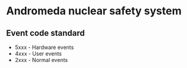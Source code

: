 # Andromeda nuclear safety system

## Event code standard
- 5xxx - Hardware events
- 4xxx - User events
- 2xxx - Normal events
